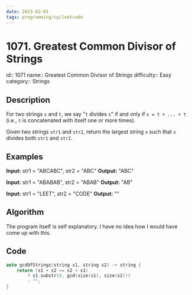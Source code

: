 ```yaml
---
date: 2023-02-01
tags: programming/cp/leetcode
---
```


# 1071. Greatest Common Divisor of Strings 

id:: 1071
name:: Greatest Common Divisor of Strings
difficulty:: Easy
category:: Strings

## Description
For two strings `s` and `t`, we say "`t` divides `s`" if and only if `s = t + ... + t` (i.e., `t` is concatenated with itself one or more times).

Given two strings `str1` and `str2`, return the largest string `x` such that `x` divides both `str1` and  `str2`.

## Examples
**Input:** str1 = "ABCABC", str2 = "ABC"
**Output:** "ABC"

**Input:** str1 = "ABABAB", str2 = "ABAB"
**Output:** "AB"

**Input:** str1 = "LEET", str2 = "CODE"
**Output:** ""

## Algorithm
The program itself is self explanatory. I have no idea how I would have come up with this.

## Code
```cpp
auto gcdOfStrings(string s1, string s2) -> string {
	return (s1 + s2 == s2 + s1)  
		? s1.substr(0, gcd(size(s1), size(s2)))
		: "";
}
```
